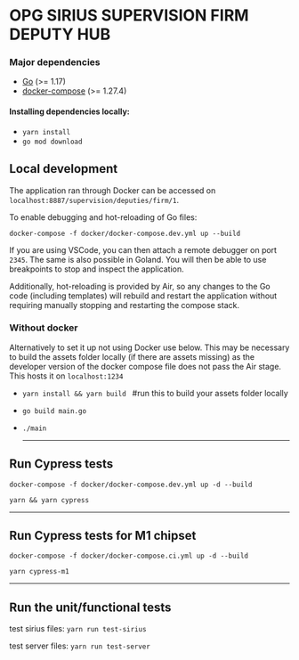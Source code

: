 # OPG SIRIUS SUPERVISION FIRM DEPUTY HUB

### Major dependencies

-   [Go](https://golang.org/) (>= 1.17)
-   [docker-compose](https://docs.docker.com/compose/install/) (>= 1.27.4)

#### Installing dependencies locally:

-   `yarn install`
-   `go mod download`

## Local development

The application ran through Docker can be accessed on `localhost:8887/supervision/deputies/firm/1`.

To enable debugging and hot-reloading of Go files:

`docker-compose -f docker/docker-compose.dev.yml up --build`

If you are using VSCode, you can then attach a remote debugger on port `2345`. The same is also possible in Goland.
You will then be able to use breakpoints to stop and inspect the application.

Additionally, hot-reloading is provided by Air, so any changes to the Go code (including templates)
will rebuild and restart the application without requiring manually stopping and restarting the compose stack.

### Without docker

Alternatively to set it up not using Docker use below. This may be necessary to build the assets folder locally (if
there are assets missing) as the developer version of the docker compose file does not pass the Air stage. This hosts it on `localhost:1234`

-   `yarn install && yarn build ` #run this to build your assets folder locally
-   `go build main.go `
-   `./main `

    ***

## Run Cypress tests

`docker-compose -f docker/docker-compose.dev.yml up -d --build `

`yarn && yarn cypress `

---

## Run Cypress tests for M1 chipset

`docker-compose -f docker/docker-compose.ci.yml up -d --build `

`yarn cypress-m1 `

---

## Run the unit/functional tests

test sirius files: `yarn run test-sirius`

test server files: `yarn run test-server`
